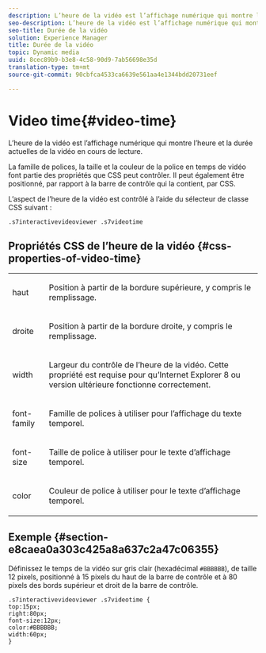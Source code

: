 ```yaml
---
description: L’heure de la vidéo est l’affichage numérique qui montre l’heure et la durée actuelles de la vidéo en cours de lecture.
seo-description: L’heure de la vidéo est l’affichage numérique qui montre l’heure et la durée actuelles de la vidéo en cours de lecture.
seo-title: Durée de la vidéo
solution: Experience Manager
title: Durée de la vidéo
topic: Dynamic media
uuid: 8cec89b9-b3e8-4c58-90d9-7ab56698e35d
translation-type: tm+mt
source-git-commit: 90cbfca4533ca6639e561aa4e1344bdd20731eef

---
```



# Video time{#video-time}

L’heure de la vidéo est l’affichage numérique qui montre l’heure et la durée actuelles de la vidéo en cours de lecture.

<!--<a id="section_061E550C1C1D4DB2BD663A898895B38C"></a>-->

La famille de polices, la taille et la couleur de la police en temps de vidéo font partie des propriétés que CSS peut contrôler. Il peut également être positionné, par rapport à la barre de contrôle qui la contient, par CSS.

L’aspect de l’heure de la vidéo est contrôlé à l’aide du sélecteur de classe CSS suivant :

```
.s7interactivevideoviewer .s7videotime
```

## Propriétés CSS de l’heure de la vidéo {#css-properties-of-video-time}

<table id="table_C48C56E696304C9BAFEE71BA9EA9A174"> 
 <tbody> 
  <tr> 
   <td colname="col1"> <p> <span class="codeph"> haut </span> </p> </td> 
   <td colname="col2"> <p>Position à partir de la bordure supérieure, y compris le remplissage. </p> </td> 
  </tr> 
  <tr> 
   <td colname="col1"> <p> <span class="codeph"> droite </span> </p> </td> 
   <td colname="col2"> <p>Position à partir de la bordure droite, y compris le remplissage. </p> </td> 
  </tr> 
  <tr> 
   <td colname="col1"> <p> <span class="codeph"> width </span> </p> </td> 
   <td colname="col2"> <p> Largeur du contrôle de l’heure de la vidéo. Cette propriété est requise pour qu’Internet Explorer 8 ou version ultérieure fonctionne correctement. </p> </td> 
  </tr> 
  <tr> 
   <td colname="col1"> <p> <span class="codeph"> font-family </span> </p> </td> 
   <td colname="col2"> <p>Famille de polices à utiliser pour l’affichage du texte temporel. </p> </td> 
  </tr> 
  <tr> 
   <td colname="col1"> <p> <span class="codeph"> font-size </span> </p> </td> 
   <td colname="col2"> <p>Taille de police à utiliser pour le texte d’affichage temporel. </p> </td> 
  </tr> 
  <tr> 
   <td colname="col1"> <p> <span class="codeph"> color </span> </p> </td> 
   <td colname="col2"> <p>Couleur de police à utiliser pour le texte d’affichage temporel. </p> </td> 
  </tr> 
 </tbody> 
</table>

## Exemple {#section-e8caea0a303c425a8a637c2a47c06355}

Définissez le temps de la vidéo sur gris clair (hexadécimal `#BBBBBB`), de taille 12 pixels, positionné à 15 pixels du haut de la barre de contrôle et à 80 pixels des bords supérieur et droit de la barre de contrôle.

```
.s7interactivevideoviewer .s7videotime { 
top:15px; 
right:80px; 
font-size:12px; 
color:#BBBBBB; 
width:60px;  
}
```

